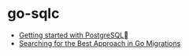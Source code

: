 # go-sqlc

- [Getting started with PostgreSQL](https://docs.sqlc.dev/en/stable/tutorials/getting-started-postgresql.html)
- [Searching for the Best Approach in Go Migrations](https://betterprogramming.pub/searching-for-best-approach-in-go-migrations-c3fa52afadb0)
